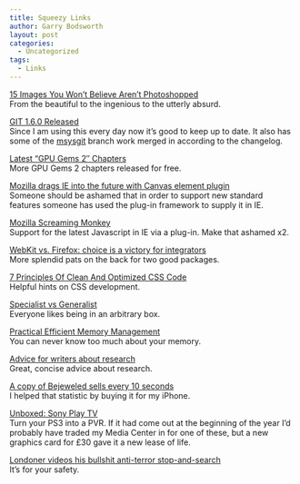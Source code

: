 ```yaml
---
title: Squeezy Links
author: Garry Bodsworth
layout: post
categories:
  - Uncategorized
tags:
  - Links
---
```

[15 Images You Won&#8217;t Believe Aren&#8217;t Photoshopped][1]  
From the beautiful to the ingenious to the utterly absurd.

[GIT 1.6.0 Released][2]  
Since I am using this every day now it&#8217;s good to keep up to date. It also has some of the [msysgit][3] branch work merged in according to the changelog.

[Latest &#8220;GPU Gems 2&#8243; Chapters][4]  
More GPU Gems 2 chapters released for free.

[Mozilla drags IE into the future with Canvas element plugin][5]  
Someone should be ashamed that in order to support new standard features someone has used the plug-in framework to supply it in IE.

[Mozilla Screaming Monkey][6]  
Support for the latest Javascript in IE via a plug-in. Make that ashamed x2.

[WebKit vs. Firefox: choice is a victory for integrators][7]  
More splendid pats on the back for two good packages.

[7 Principles Of Clean And Optimized CSS Code][8]  
Helpful hints on CSS development.

[Specialist vs Generalist][9]  
Everyone likes being in an arbitrary box.

[Practical Efficient Memory Management][10]  
You can never know too much about your memory.

[Advice for writers about research][11]  
Great, concise advice about research.

[A copy of Bejeweled sells every 10 seconds][12]  
I helped that statistic by buying it for my iPhone.

[Unboxed: Sony Play TV][13]  
Turn your PS3 into a PVR. If it had come out at the beginning of the year I&#8217;d probably have traded my Media Center in for one of these, but a new graphics card for £30 gave it a new lease of life.

[Londoner videos his bullshit anti-terror stop-and-search][14]  
It&#8217;s for your safety.

 [1]: http://www.cracked.com/article_16556_15-images-you-wont-believe-arent-photoshopped.html
 [2]: http://lkml.org/lkml/2008/8/17/174
 [3]: http://code.google.com/p/msysgit/
 [4]: http://news.developer.nvidia.com/2008/08/latest-gpu-gems.html
 [5]: http://arstechnica.com/news.ars/post/20080819-mozilla-drags-ie-into-the-future-with-canvas-element-plugin.html
 [6]: https://wiki.mozilla.org/Tamarin:ScreamingMonkey
 [7]: http://arstechnica.com/news.ars/post/20080820-webkit-vs-firefox-choice-is-a-victory-for-integrators.html
 [8]: http://www.smashingmagazine.com/2008/08/18/7-principles-of-clean-and-optimized-css-code/
 [9]: http://www.inanger.com/opinion/specialist-vs-generalist/
 [10]: http://entland.homelinux.com/blog/2008/08/19/practical-efficient-memory-management/
 [11]: http://lisagoldresearch.wordpress.com/2008/08/19/advice-for-writers-about-research/
 [12]: http://www.developmag.com/news/30379/A-copy-of-Bejeweled-sells-every-10-seconds
 [13]: http://stuff.tv/blogs/cool/archive/2008/08/19/unboxed-sony-play-tv.aspx
 [14]: http://www.boingboing.net/2008/08/19/visitor-to-london-vi.html